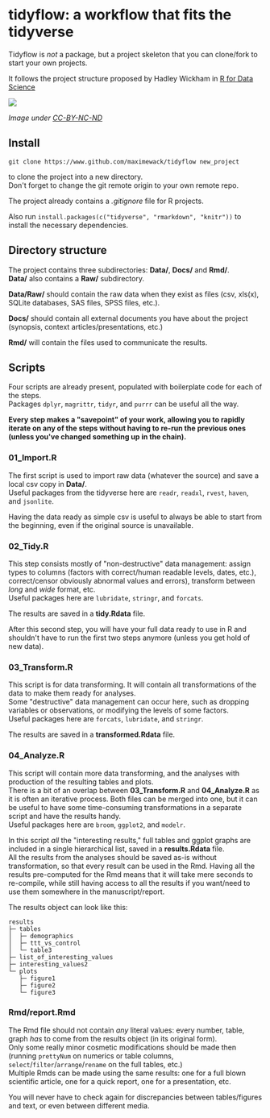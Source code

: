 # tidyflow: a workflow that fits the tidyverse

Tidyflow is *not* a package, but a project skeleton that you can clone/fork to start your own projects.

It follows the project structure proposed by Hadley Wickham in [R for Data Science](http://r4ds.had.co.nz/)

![](http://r4ds.had.co.nz/diagrams/data-science.png)

*Image under [CC-BY-NC-ND](https://creativecommons.org/licenses/by-nc-nd/3.0/us/)*

## Install

`git clone https://www.github.com/maximewack/tidyflow new_project`

to clone the project into a new directory.  
Don't forget to change the git remote origin to your own remote repo.

The project already contains a *.gitignore* file for R projects.

Also run `install.packages(c("tidyverse", "rmarkdown", "knitr"))` to install the necessary dependencies.

## Directory structure

The project contains three subdirectories: **Data/**, **Docs/** and **Rmd/**.  
**Data/** also contains a **Raw/** subdirectory.

**Data/Raw/** should contain the raw data when they exist as files (csv, xls(x), SQLite databases, SAS files, SPSS files, etc.).

**Docs/** should contain all external documents you have about the project (synopsis, context articles/presentations, etc.)

**Rmd/** will contain the files used to communicate the results.

## Scripts

Four scripts are already present, populated with boilerplate code for each of the steps.  
Packages `dplyr`, `magrittr`, `tidyr`, and `purrr` can be useful all the way.

**Every step makes a "savepoint" of your work, allowing you to rapidly iterate on any of the steps without having to re-run the previous ones (unless you've changed something up in the chain).**  

### 01_Import.R

The first script is used to import raw data (whatever the source) and save a local csv copy in **Data/**.  
Useful packages from the tidyverse here are `readr`, `readxl`, `rvest`, `haven`, and `jsonlite`.

Having the data ready as simple csv is useful to always be able to start from the beginning, even if the original source is unavailable.

### 02_Tidy.R

This step consists mostly of "non-destructive" data management: assign types to columns (factors with correct/human readable levels, dates, etc.), correct/censor obviously abnormal values and errors), transform between *long* and *wide* format, etc.  
Useful packages here are `lubridate`, `stringr`, and `forcats`.

The results are saved in a **tidy.Rdata** file.

After this second step, you will have your full data ready to use in R and shouldn't have to run the first two steps anymore (unless you get hold of new data).

### 03_Transform.R

This script is for data transforming. It will contain all transformations of the data to make them ready for analyses.  
Some "destructive" data management can occur here, such as dropping variables or observations, or modifying the levels of some factors.  
Useful packages here are `forcats`, `lubridate`, and `stringr`.

The results are saved in a **transformed.Rdata** file.

### 04_Analyze.R

This script will contain more data transforming, and the analyses with production of the resulting tables and plots.  
There is a bit of an overlap between **03_Transform.R** and **04_Analyze.R** as it is often an iterative process. Both files can be merged into one, but it can be useful to have some time-consuming transformations in a separate script and have the results handy.  
Useful packages here are `broom`, `ggplot2`, and `modelr`.

In this script *all* the "interesting results," full tables and ggplot graphs are included in a single hierarchical list, saved in a **results.Rdata** file.  
All the results from the analyses should be saved as-is without transformation, so that every result can be used in the Rmd.
Having all the results pre-computed for the Rmd means that it will take mere seconds to re-compile, while still having access to all the results if you want/need to use them somewhere in the manuscript/report.

The results object can look like this:

```
results
├─ tables
│  ├─ demographics
│  ├─ ttt_vs_control
│  └─ table3
├─ list_of_interesting_values
├─ interesting_values2
└─ plots
   ├─ figure1
   ├─ figure2
   └─ figure3
```

### Rmd/report.Rmd

The Rmd file should not contain *any* literal values: every number, table, graph *has* to come from the results object (in its original form).  
Only some really minor cosmetic modifications should be made then (running `prettyNum` on numerics or table columns, `select`/`filter`/`arrange`/`rename` on the full tables, etc.)  
Multiple Rmds can be made using the same results: one for a full blown scientific article, one for a quick report, one for a presentation, etc.

You will never have to check again for discrepancies between tables/figures and text, or even between different media.

